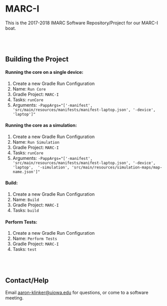 # MARC-I
This is the 2017-2018 IMARC Software Repository/Project for our MARC-I boat.

<br/><br/>

## Building the Project

#### Running the core on a single device:
1. Create a new Gradle Run Configuration
2. Name: `Run Core`
3. Gradle Project: `MARC-I`
4. Tasks: `runCore`
5. Arguments: `-PappArgs="['-manifest', 
'src/main/resources/manifests/manifest-laptop.json', '-device', 'laptop']"`

#### Running the core as a simulation:
1. Create a new Gradle Run Configuration
2. Name: `Run Simulation`
3. Gradle Project: `MARC-I`
4. Tasks: `runCore`
5. Arguments: `-PappArgs="['-manifest', 
'src/main/resources/manifests/manifest-laptop.json', '-device', 'laptop', 
'-simulation', 'src/main/resources/simulation-maps/map-name.json']"`

#### Build:
1. Create a new Gradle Run Configuration
2. Name: `Build`
3. Gradle Project: `MARC-I`
4. Tasks: `build`

#### Perform Tests:
1. Create a new Gradle Run Configuration
2. Name: `Perform Tests`
3. Gradle Project: `MARC-I`
4. Tasks: `test`

<br/><br/>

## Contact/Help
Email [aaron-klinker@uiowa.edu](mailto:aaron-klinker@uiowa.edu) for 
questions, or come to a software meeting.
